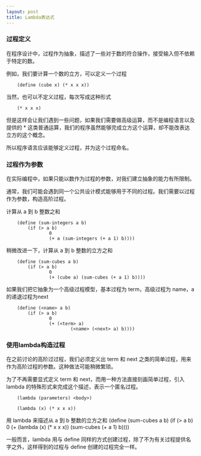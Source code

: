 ```yaml
---
layout: post
title: Lambda表达式
---
```


### 过程定义
在程序设计中，过程作为抽象，描述了一些对于数的符合操作，接受输入但不依赖于特定的数。

例如，我们要计算一个数的立方，可以定义一个过程

        (define (cube x) (* x x x))

当然，也可以不定义过程，每次写成这种形式

        (* x x x)

但是这样会让我们遇到一些问题，如果我们需要做高级运算，而不是编程语言以及提供的 * 这类普通运算，我们的程序虽然能够完成立方这个运算，却不能改表达立方的这个概念。

所以程序语言应该能够定义过程，并为这个过程命名。

### 过程作为参数
在实际编程中，如果只能以数作为过程的参数，对我们建立抽象的能力有所限制。

通常，我们可能会遇到同一个公共设计模式能够用于不同的过程。我们需要以过程作为参数，构造高阶过程。

计算从 a 到 b 整数之和

        (define (sum-integers a b)
            (if (> a b)
                    0
                    (+ a (sum-integers (+ a 1) b))))

稍微改进一下，计算从 a 到 b 整数的立方之和

        (define (sum-cubes a b)
            (if (> a b)
                    0
                    (+ (cube a) (sum-cubes (+ a 1) b))))

如果我们把它抽象为一个高级过程模型，基本过程为 term，高级过程为 name，a的递退过程为next

        (define (<name> a b)
            (if (> a b)
                    0
                    (+ (<term> a)
                            (<name> (<next> a) b))))

### 使用lambda构造过程
在之前讨论的高阶过过程，我们必须定义出 term 和 next 之类的简单过程，用来作为高阶过程的参数。这种做法可能稍微繁琐。

为了不再需要显式定义 term 和 next，而用一种方法直接刻画简单过程，引入 lambda 的特殊形式来完成这个描述，表示一个匿名过程。

        (lambda (parameters) <body>)

        (lambda (x) (* x x x))

用 lambda 来描述从 a 到 b 整数的立方之和
        (define (sum-cubes a b)
            (if (> a b)
                    0
                    (+ (lambda (x) (* x x x)) (sum-cubes (+ a 1) b))))

一般而言，lambda 用与 define 同样的方式创建过程，除了不为有关过程提供名字之外，这样得到的过程与 define 创建的过程完全一样。
